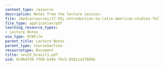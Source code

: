 ```yaml
---
content_type: resource
description: Notes from the lecture session.
file: /media/courses/17-55j-introduction-to-latin-american-studies-fall-2006/9c06dfd97f60b44bf6c565811a2766bb_ses23_brazil1.pdf
file_type: application/pdf
learning_resource_types:
- Lecture Notes
ocw_type: OCWFile
parent_title: Lecture Notes
parent_type: CourseSection
resourcetype: Document
title: ses23_brazil1.pdf
uid: 9c06dfd9-7f60-b44b-f6c5-65811a2766bb
---
```

